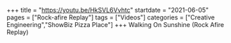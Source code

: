 +++
title = "https://youtu.be/HkSVL6Vvhtc"
startdate = "2021-06-05"
pages = ["Rock-afire Replay"]
tags = ["Videos"]
categories = ["Creative Engineering","ShowBiz Pizza Place"]
+++
Walking On Sunshine (Rock Afire Replay)
